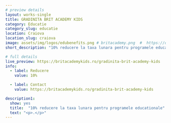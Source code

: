 ```yaml
---
# preview details
layout: works-single
title: GRADINITA BRIT ACADEMY KIDS
category: Educatie
category_slug: educatie
location: Craiova
location_slug: craiova
image: assets/img/logos/edubenefits.png # britacademy.png  #  https://drive.google.com/file/d/1fq9FWhX6Qqaw71f-lVoXwtA-vtk4wNok/view?usp=share_link
short_description: "10% reducere la taxa lunara pentru programele educationale"

# full details
live_preview: https://britacademykids.ro/gradinita-brit-academy-kids
info:
  - label: Reducere
    value: 10%

  - label: Contact
    value: https://britacademykids.ro/gradinita-brit-academy-kids

description1:
  show: yes
  title:  "10% reducere la taxa lunara pentru programele educationale"
  text: "<p>.</p>"
---
```


